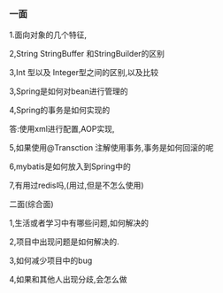 ### 一面

1.面向对象的几个特征,

2,String StringBuffer 和StringBuilder的区别

3,Int 型以及 Integer型之间的区别,以及比较

3,Spring是如何对bean进行管理的

4,Spring的事务是如何实现的

答:使用xml进行配置,AOP实现,

5,如果使用@Transction 注解使用事务,事务是如何回滚的呢

6,mybatis是如何放入到Spring中的

7,有用过redis吗,(用过,但是不怎么使用)





二面(综合面)

1,生活或者学习中有哪些问题,如何解决的

2,项目中出现问题是如何解决的.

3,如何减少项目中的bug

4,如果和其他人出现分歧,会怎么做



